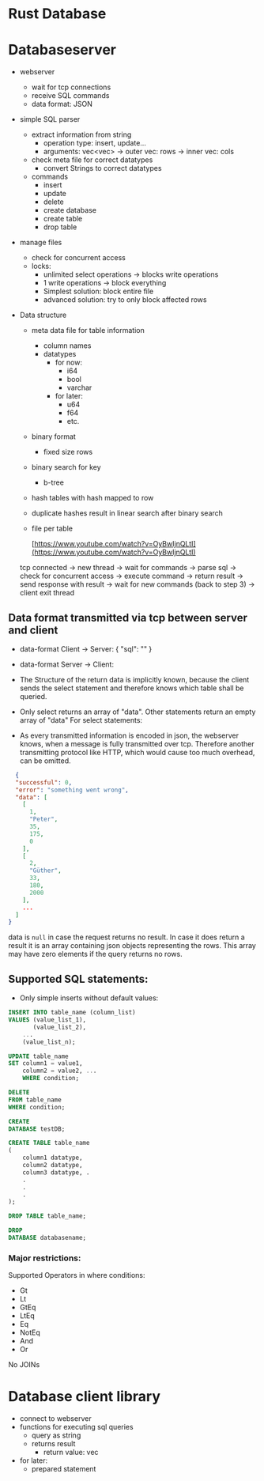 # Rust Database

# Databaseserver

- webserver
    - wait for tcp connections
    - receive SQL commands
    - data format: JSON
- simple SQL parser
    - extract information from string
        - operation type: insert, update...
        - arguments: vec<vec<String>> → outer vec: rows → inner vec: cols
    - check meta file for correct datatypes
        - convert Strings to correct datatypes
    - commands
        - insert
        - update
        - delete
        - create database
        - create table
        - drop table
- manage files
    - check for concurrent access
    - locks:
        - unlimited select operations → blocks write operations
        - 1 write operations → block everything
        - Simplest solution: block entire file
        - advanced solution: try to only block affected rows
- Data structure
    - meta data file for table information
        - column names
        - datatypes
            - for now:
                - i64
                - bool
                - varchar
            - for later:
                - u64
                - f64
                - etc.
    - binary format
        - fixed size rows
    - binary search for key
        - b-tree
    - hash tables with hash mapped to row
    - duplicate hashes result in linear search after binary search
    - file per table

      [https://www.youtube.com/watch?v=OyBwIjnQLtI](https://www.youtube.com/watch?v=OyBwIjnQLtI)

  tcp connected → new thread → wait for commands → parse sql → check for concurrent access → execute command → return
  result → send response with result → wait for new commands (back to step 3) → client exit thread

## Data format transmitted via tcp between server and client

- data-format Client -> Server:
  {
  "sql": ""
  }


- data-format Server -> Client:
- The Structure of the return data is implicitly known, because the client sends the select statement and therefore
  knows which table shall be queried.
- Only select returns an array of "data". Other statements return an empty array of "data"
  For select statements:
- As every transmitted information is encoded in json, the webserver knows, when a message is fully transmitted over
  tcp. Therefore another transmitting protocol like HTTP, which would cause too much overhead, can be omitted.

```json
  {
  "successful": 0,
  "error": "something went wrong",
  "data": [
    [
      1,
      "Peter",
      35,
      175,
      0
    ],
    [
      2,
      "Güther",
      33,
      180,
      2000
    ],
    ...
  ]
}
```

data is `null` in case the request returns no result. In case it does return a result it is an array containing json
objects representing the rows. This array may have zero elements if the query returns no rows.

## Supported SQL statements:

- Only simple inserts without default values:

```sql
INSERT INTO table_name (column_list)
VALUES (value_list_1),
       (value_list_2),
    ...
    (value_list_n);
```

```sql
UPDATE table_name
SET column1 = value1,
    column2 = value2, ...
    WHERE condition; 
```

```sql
DELETE
FROM table_name
WHERE condition;
```

```sql
CREATE
DATABASE testDB;
```

```sql
CREATE TABLE table_name
(
    column1 datatype,
    column2 datatype,
    column3 datatype, .
    .
    .
    .
); 
```

```sql
DROP TABLE table_name; 
```

```sql
DROP
DATABASE databasename; 
```

### Major restrictions:

Supported Operators in where conditions:

- Gt
- Lt
- GtEq
- LtEq
- Eq
- NotEq
- And
- Or

No JOINs

# Database client library

- connect to webserver
- functions for executing sql queries
    - query as string
    - returns result
        - return value: vec<Struct>
- for later:
    - prepared statement